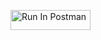[<img src="https://run.pstmn.io/button.svg" alt="Run In Postman" style="width: 128px; height: 32px;">](https://a60-team-3.postman.co/collection/36566589-2ccc65bd-2583-44bd-ac64-0a0a08703b9c?source=rip_markdown)
